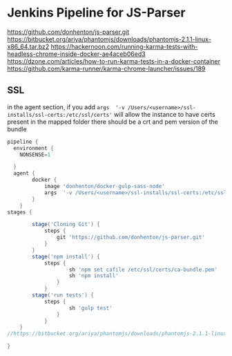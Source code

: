 # Jenkins Pipeline for JS-Parser

https://github.com/donhenton/js-parser.git
https://bitbucket.org/ariya/phantomjs/downloads/phantomjs-2.1.1-linux-x86_64.tar.bz2
https://hackernoon.com/running-karma-tests-with-headless-chrome-inside-docker-ae4aceb06ed3
https://dzone.com/articles/how-to-run-karma-tests-in-a-docker-container
https://github.com/karma-runner/karma-chrome-launcher/issues/189

## SSL
in the agent section, if you add 
```args  '-v /Users/<username>/ssl-installs/ssl-certs:/etc/ssl/certs'```
will allow the instance to have certs present
in the mapped folder there should be a crt and pem version of the bundle



```groovy
pipeline {
  environment {
    NONSENSE=1

  }
  agent {
        docker {
            image 'donhenton/docker-gulp-sass-node'
            args  '-v /Users/<username>/ssl-installs/ssl-certs:/etc/ssl/certs'
        }
    }
stages {

        stage('Cloning Git') {
            steps {
                git 'https://github.com/donhenton/js-parser.git'
            }
        }
        stage('npm install') {
            steps {
                    sh 'npm set cafile /etc/ssl/certs/ca-bundle.pem'
                    sh 'npm install'
                }
            }
        stage('run tests') {
            steps {
                    sh 'gulp test'
                }
            }
    }
//https://bitbucket.org/ariya/phantomjs/downloads/phantomjs-2.1.1-linux-x86_64.tar.bz2

}

```